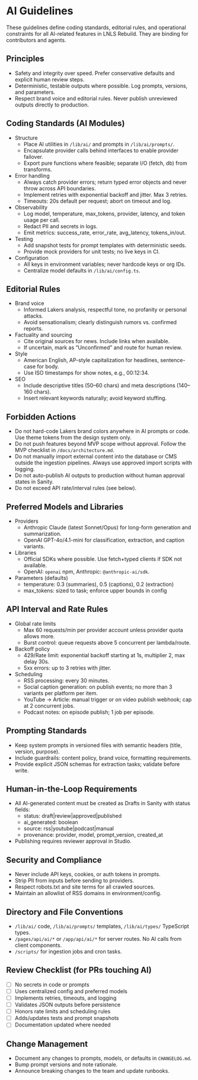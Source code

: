 # AI Guidelines

These guidelines define coding standards, editorial rules, and operational constraints for all AI-related features in LNLS Rebuild. They are binding for contributors and agents.

## Principles
- Safety and integrity over speed. Prefer conservative defaults and explicit human review steps.
- Deterministic, testable outputs where possible. Log prompts, versions, and parameters.
- Respect brand voice and editorial rules. Never publish unreviewed outputs directly to production.

## Coding Standards (AI Modules)
- Structure
  - Place AI utilities in `/lib/ai/` and prompts in `/lib/ai/prompts/`.
  - Encapsulate provider calls behind interfaces to enable provider failover.
  - Export pure functions where feasible; separate I/O (fetch, db) from transforms.
- Error handling
  - Always catch provider errors; return typed error objects and never throw across API boundaries.
  - Implement retries with exponential backoff and jitter. Max 3 retries.
  - Timeouts: 20s default per request; abort on timeout and log.
- Observability
  - Log model, temperature, max_tokens, provider, latency, and token usage per call.
  - Redact PII and secrets in logs.
  - Emit metrics: success_rate, error_rate, avg_latency, tokens_in/out.
- Testing
  - Add snapshot tests for prompt templates with deterministic seeds.
  - Provide mock providers for unit tests; no live keys in CI.
- Configuration
  - All keys in environment variables; never hardcode keys or org IDs.
  - Centralize model defaults in `/lib/ai/config.ts`.

## Editorial Rules
- Brand voice
  - Informed Lakers analysis, respectful tone, no profanity or personal attacks.
  - Avoid sensationalism; clearly distinguish rumors vs. confirmed reports.
- Factuality and sourcing
  - Cite original sources for news. Include links when available.
  - If uncertain, mark as “Unconfirmed” and route for human review.
- Style
  - American English, AP-style capitalization for headlines, sentence-case for body.
  - Use ISO timestamps for show notes, e.g., 00:12:34.
- SEO
  - Include descriptive titles (50–60 chars) and meta descriptions (140–160 chars).
  - Insert relevant keywords naturally; avoid keyword stuffing.

## Forbidden Actions
- Do not hard-code Lakers brand colors anywhere in AI prompts or code. Use theme tokens from the design system only.
- Do not push features beyond MVP scope without approval. Follow the MVP checklist in `/docs/architecture.md`.
- Do not manually import external content into the database or CMS outside the ingestion pipelines. Always use approved import scripts with logging.
- Do not auto-publish AI outputs to production without human approval states in Sanity.
- Do not exceed API rate/interval rules (see below).

## Preferred Models and Libraries
- Providers
  - Anthropic Claude (latest Sonnet/Opus) for long-form generation and summarization.
  - OpenAI GPT-4o/4.1-mini for classification, extraction, and caption variants.
- Libraries
  - Official SDKs where possible. Use fetch+typed clients if SDK not available.
  - OpenAI: `openai` npm, Anthropic: `@anthropic-ai/sdk`.
- Parameters (defaults)
  - temperature: 0.3 (summaries), 0.5 (captions), 0.2 (extraction)
  - max_tokens: sized to task; enforce upper bounds in config

## API Interval and Rate Rules
- Global rate limits
  - Max 60 requests/min per provider account unless provider quota allows more.
  - Burst control: queue requests above 5 concurrent per lambda/route.
- Backoff policy
  - 429/Rate limit: exponential backoff starting at 1s, multiplier 2, max delay 30s.
  - 5xx errors: up to 3 retries with jitter.
- Scheduling
  - RSS processing: every 30 minutes.
  - Social caption generation: on publish events; no more than 3 variants per platform per item.
  - YouTube -> Article: manual trigger or on video publish webhook; cap at 2 concurrent jobs.
  - Podcast notes: on episode publish; 1 job per episode.

## Prompting Standards
- Keep system prompts in versioned files with semantic headers (title, version, purpose).
- Include guardrails: content policy, brand voice, formatting requirements.
- Provide explicit JSON schemas for extraction tasks; validate before write.

## Human-in-the-Loop Requirements
- All AI-generated content must be created as Drafts in Sanity with status fields:
  - status: draft|review|approved|published
  - ai_generated: boolean
  - source: rss|youtube|podcast|manual
  - provenance: provider, model, prompt_version, created_at
- Publishing requires reviewer approval in Studio.

## Security and Compliance
- Never include API keys, cookies, or auth tokens in prompts.
- Strip PII from inputs before sending to providers.
- Respect robots.txt and site terms for all crawled sources.
- Maintain an allowlist of RSS domains in environment/config.

## Directory and File Conventions
- `/lib/ai/` code, `/lib/ai/prompts/` templates, `/lib/ai/types/` TypeScript types.
- `/pages/api/ai/*` or `/app/api/ai/*` for server routes. No AI calls from client components.
- `/scripts/` for ingestion jobs and cron tasks.

## Review Checklist (for PRs touching AI)
- [ ] No secrets in code or prompts
- [ ] Uses centralized config and preferred models
- [ ] Implements retries, timeouts, and logging
- [ ] Validates JSON outputs before persistence
- [ ] Honors rate limits and scheduling rules
- [ ] Adds/updates tests and prompt snapshots
- [ ] Documentation updated where needed

## Change Management
- Document any changes to prompts, models, or defaults in `CHANGELOG.md`.
- Bump prompt versions and note rationale.
- Announce breaking changes to the team and update runbooks.
